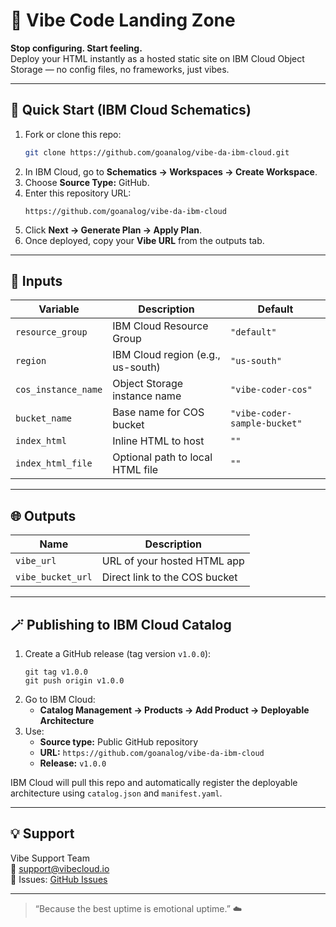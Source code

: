 # 🌈 Vibe Code Landing Zone

**Stop configuring. Start feeling.**  
Deploy your HTML instantly as a hosted static site on IBM Cloud Object Storage — no config files, no frameworks, just vibes.

---

## 🚀 Quick Start (IBM Cloud Schematics)

1. Fork or clone this repo:
   ```bash
   git clone https://github.com/goanalog/vibe-da-ibm-cloud.git
   ```
2. In IBM Cloud, go to **Schematics → Workspaces → Create Workspace**.
3. Choose **Source Type:** GitHub.
4. Enter this repository URL:  
   ```
   https://github.com/goanalog/vibe-da-ibm-cloud
   ```
5. Click **Next → Generate Plan → Apply Plan**.
6. Once deployed, copy your **Vibe URL** from the outputs tab.

---

## 🧱 Inputs

| Variable | Description | Default |
|-----------|-------------|----------|
| `resource_group` | IBM Cloud Resource Group | `"default"` |
| `region` | IBM Cloud region (e.g., us-south) | `"us-south"` |
| `cos_instance_name` | Object Storage instance name | `"vibe-coder-cos"` |
| `bucket_name` | Base name for COS bucket | `"vibe-coder-sample-bucket"` |
| `index_html` | Inline HTML to host | `""` |
| `index_html_file` | Optional path to local HTML file | `""` |

---

## 🌐 Outputs

| Name | Description |
|------|--------------|
| `vibe_url` | URL of your hosted HTML app |
| `vibe_bucket_url` | Direct link to the COS bucket |

---

## 🪄 Publishing to IBM Cloud Catalog

1. Create a GitHub release (tag version `v1.0.0`):
   ```
   git tag v1.0.0
   git push origin v1.0.0
   ```
2. Go to IBM Cloud:
   - **Catalog Management → Products → Add Product → Deployable Architecture**
3. Use:
   - **Source type:** Public GitHub repository
   - **URL:** `https://github.com/goanalog/vibe-da-ibm-cloud`
   - **Release:** `v1.0.0`

IBM Cloud will pull this repo and automatically register the deployable architecture using `catalog.json` and `manifest.yaml`.

---

## 💡 Support

Vibe Support Team  
📧 [support@vibecloud.io](mailto:support@vibecloud.io)  
💬 Issues: [GitHub Issues](https://github.com/goanalog/vibe-da-ibm-cloud/issues)

---

> “Because the best uptime is emotional uptime.” ☁️
